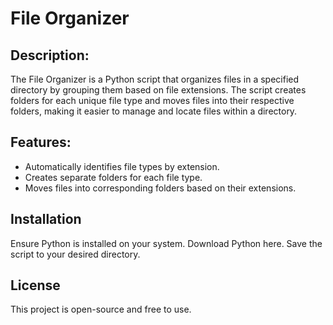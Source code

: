# File Organizer
## Description:
The File Organizer is a Python script that organizes files in a specified directory by grouping them based on file extensions. 
The script creates folders for each unique file type and moves files into their respective folders, making it easier to manage and locate files within a directory.

## Features:
* Automatically identifies file types by extension.
* Creates separate folders for each file type.
* Moves files into corresponding folders based on their extensions.

## Installation
Ensure Python is installed on your system. Download Python here.
Save the script to your desired directory.

## License
This project is open-source and free to use.
